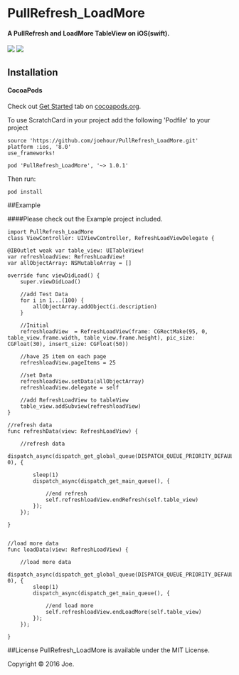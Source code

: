 # PullRefresh_LoadMore
#### A PullRefresh and LoadMore TableView on iOS(swift).

<img src="https://raw.githubusercontent.com/joehour/PullRefresh_LoadMore/master/example1.gif"  />  <img src="https://raw.githubusercontent.com/joehour/PullRefresh_LoadMore/master/example2.gif"  />

## Installation

#### CocoaPods

Check out [Get Started](https://guides.cocoapods.org/using/getting-started.html) tab on [cocoapods.org](http://cocoapods.org/).

To use ScratchCard in your project add the following 'Podfile' to your project

	source 'https://github.com/joehour/PullRefresh_LoadMore.git'
	platform :ios, '8.0'
	use_frameworks!

	pod 'PullRefresh_LoadMore', '~> 1.0.1'

Then run:

    pod install
##Example

####Please check out the Example project included.
   
    import PullRefresh_LoadMore
    class ViewController: UIViewController, RefreshLoadViewDelegate {
    
    @IBOutlet weak var table_view: UITableView!
    var refreshloadView: RefreshLoadView!
    var allObjectArray: NSMutableArray = []
    
    override func viewDidLoad() {
        super.viewDidLoad()
        
        //add Test Data
        for i in 1...(100) {
            allObjectArray.addObject(i.description)
        }
        
        //Initial
        refreshloadView  = RefreshLoadView(frame: CGRectMake(95, 0, table_view.frame.width, table_view.frame.height), pic_size: CGFloat(30), insert_size: CGFloat(50))
        
        //have 25 item on each page
        refreshloadView.pageItems = 25
        
        //set Data
        refreshloadView.setData(allObjectArray)
        refreshloadView.delegate = self
        
        //add RefreshLoadView to tableView
        table_view.addSubview(refreshloadView)
    }
    
    //refresh data
    func refreshData(view: RefreshLoadView) {
        
        //refresh data
        dispatch_async(dispatch_get_global_queue(DISPATCH_QUEUE_PRIORITY_DEFAULT, 0), {
            
            sleep(1)
            dispatch_async(dispatch_get_main_queue(), {
                
                //end refresh
                self.refreshloadView.endRefresh(self.table_view)
            });
        });
        
    }
    
    
    //load more data 
    func loadData(view: RefreshLoadView) {
        
        //load more data
        dispatch_async(dispatch_get_global_queue(DISPATCH_QUEUE_PRIORITY_DEFAULT, 0), {
            sleep(1)
            dispatch_async(dispatch_get_main_queue(), {
                
                //end load more
                self.refreshloadView.endLoadMore(self.table_view)
            });
        });
        
    }
    
    
##License
PullRefresh_LoadMore is available under the MIT License.

Copyright © 2016 Joe.
